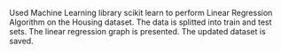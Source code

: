 Used Machine Learning library scikit learn to perform Linear Regression Algorithm on the Housing dataset.
The data is splitted into train and test sets.
The linear regression graph is presented.
The updated dataset is saved.
